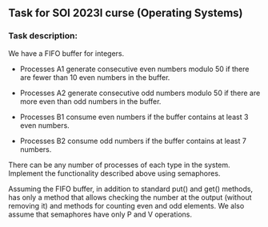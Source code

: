 ## Task for SOI 2023l curse (Operating Systems)

### Task description:

We have a FIFO buffer for integers.

* Processes A1 generate consecutive even numbers modulo 50 if there are fewer than 10 even numbers in the buffer.

* Processes A2 generate consecutive odd numbers modulo 50 if there are more even than odd numbers in the buffer.

* Processes B1 consume even numbers if the buffer contains at least 3 even numbers.

* Processes B2 consume odd numbers if the buffer contains at least 7 numbers.

There can be any number of processes of each type in the system. Implement the functionality described above using semaphores.

Assuming the FIFO buffer, in addition to standard put() and get() methods, has only a method that allows checking the number at the output (without removing it) and methods for counting even and odd elements. We also assume that semaphores have only P and V operations.
